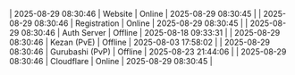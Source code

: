 | 2025-08-29 08:30:46 | Website | Online | 2025-08-29 08:30:45 |
| 2025-08-29 08:30:46 | Registration | Online | 2025-08-29 08:30:45 |
| 2025-08-29 08:30:46 | Auth Server | Offline | 2025-08-18 09:33:31 |
| 2025-08-29 08:30:46 | Kezan (PvE) | Offline | 2025-08-03 17:58:02 |
| 2025-08-29 08:30:46 | Gurubashi (PvP) | Offline | 2025-08-23 21:44:06 |
| 2025-08-29 08:30:46 | Cloudflare | Online | 2025-08-29 08:30:45 |
